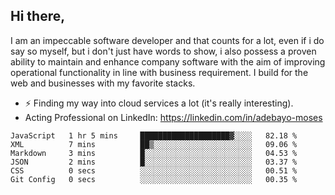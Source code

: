 ## Hi there,

I am an impeccable software developer and that counts for a lot, even if i do say so myself, but i don't just have words to show, i also possess a proven ability to maintain and enhance company software with the aim of improving operational functionality in line with business requirement. I build for the web and businesses with my favorite stacks.
- ⚡ Finding my way into cloud services a lot (it's really interesting).
- Acting Professional on LinkedIn: https://linkedin.com/in/adebayo-moses

<!--START_SECTION:waka-->

```text
JavaScript   1 hr 5 mins     ████████████████████▓░░░░   82.18 %
XML          7 mins          ██▒░░░░░░░░░░░░░░░░░░░░░░   09.06 %
Markdown     3 mins          █░░░░░░░░░░░░░░░░░░░░░░░░   04.53 %
JSON         2 mins          █░░░░░░░░░░░░░░░░░░░░░░░░   03.37 %
CSS          0 secs          ░░░░░░░░░░░░░░░░░░░░░░░░░   00.51 %
Git Config   0 secs          ░░░░░░░░░░░░░░░░░░░░░░░░░   00.35 %
```

<!--END_SECTION:waka-->
